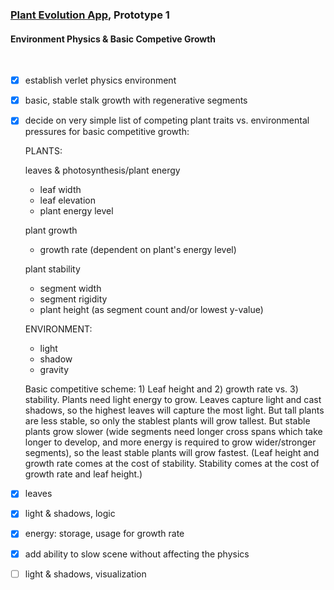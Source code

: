 ### [Plant Evolution App](https://github.com/matthewmain/plant_evolution_app), Prototype 1 
#### Environment Physics & Basic Competive Growth

<br>

- [X] establish verlet physics environment

- [X] basic, stable stalk growth with regenerative segments

- [X] decide on very simple list of competing plant traits vs. environmental pressures for basic competitive growth:

   PLANTS:

   leaves & photosynthesis/plant energy
  - leaf width
  - leaf elevation
  - plant energy level

   plant growth
  - growth rate (dependent on plant's energy level)

   plant stability
  - segment width
  - segment rigidity
  - plant height (as segment count and/or lowest y-value)

   ENVIRONMENT:

  - light
  - shadow
  - gravity

   Basic competitive scheme: 1) Leaf height and 2) growth rate vs. 3) stability. Plants need light energy to grow. Leaves capture light and cast shadows, so the highest leaves will capture the most light. But tall plants are less stable, so only the stablest plants will grow tallest. But stable plants grow slower (wide segments need longer cross spans which take longer to develop, and more energy is required to grow wider/stronger segments), so the least stable plants will grow fastest. (Leaf height and growth rate comes at the cost of stability. Stability comes at the cost of growth rate and leaf height.)

- [X] leaves

- [X] light & shadows, logic

- [X] energy: storage, usage for growth rate

- [X] add ability to slow scene without affecting the physics

- [ ] light & shadows, visualization

